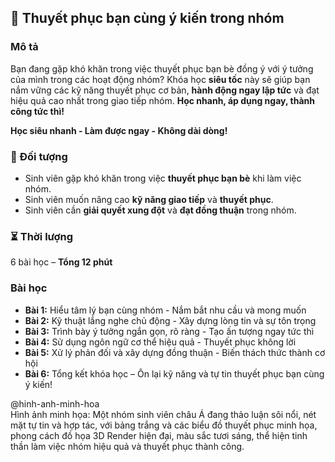 ## 📌 Thuyết phục bạn cùng ý kiến trong nhóm  

### Mô tả  
Bạn đang gặp khó khăn trong việc thuyết phục bạn bè đồng ý với ý tưởng của mình trong các hoạt động nhóm? Khóa học **siêu tốc** này sẽ giúp bạn nắm vững các kỹ năng thuyết phục cơ bản, **hành động ngay lập tức** và đạt hiệu quả cao nhất trong giao tiếp nhóm. **Học nhanh, áp dụng ngay, thành công tức thì!**

**Học siêu nhanh - Làm được ngay - Không dài dòng!**

### 🎯 Đối tượng  
- Sinh viên gặp khó khăn trong việc **thuyết phục bạn bè** khi làm việc nhóm.  
- Sinh viên muốn nâng cao **kỹ năng giao tiếp** và **thuyết phục**.  
- Sinh viên cần **giải quyết xung đột** và **đạt đồng thuận** trong nhóm.  

### ⏳ Thời lượng  
6 bài học – **Tổng 12 phút**  

### Bài học  
- **Bài 1:** Hiểu tâm lý bạn cùng nhóm - Nắm bắt nhu cầu và mong muốn  
- **Bài 2:** Kỹ thuật lắng nghe chủ động - Xây dựng lòng tin và sự tôn trọng  
- **Bài 3:** Trình bày ý tưởng ngắn gọn, rõ ràng - Tạo ấn tượng ngay tức thì  
- **Bài 4:** Sử dụng ngôn ngữ cơ thể hiệu quả - Thuyết phục không lời  
- **Bài 5:** Xử lý phản đối và xây dựng đồng thuận - Biến thách thức thành cơ hội  
- **Bài 6:** Tổng kết khóa học – Ôn lại kỹ năng và tự tin thuyết phục bạn cùng ý kiến!

@hinh-anh-minh-hoa  
Hình ảnh minh họa: Một nhóm sinh viên châu Á đang thảo luận sôi nổi, nét mặt tự tin và hợp tác, với bảng trắng và các biểu đồ thuyết phục minh họa, phong cách đồ họa 3D Render hiện đại, màu sắc tươi sáng, thể hiện tinh thần làm việc nhóm hiệu quả và thuyết phục thành công.